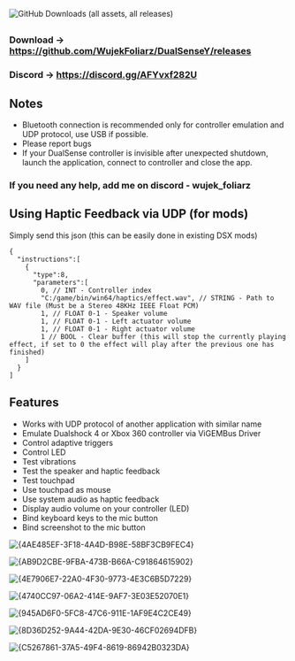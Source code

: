 ![GitHub Downloads (all assets, all releases)](https://img.shields.io/github/downloads/WujekFoliarz/DualSenseY/total)

##
### Download → https://github.com/WujekFoliarz/DualSenseY/releases
### Discord → https://discord.gg/AFYvxf282U

## Notes
- Bluetooth connection is recommended only for controller emulation and UDP protocol, use USB if possible.
- Please report bugs
- If your DualSense controller is invisible after unexpected shutdown, launch the application, connect to controller and close the app.

### If you need any help, add me on discord - wujek_foliarz

## Using Haptic Feedback via UDP (for mods)
Simply send this json (this can be easily done in existing DSX mods)
```
{
  "instructions":[
    {
      "type":8,
      "parameters":[
        0, // INT - Controller index
        "C:/game/bin/win64/haptics/effect.wav", // STRING - Path to WAV file (Must be a Stereo 48KHz IEEE Float PCM)
        1, // FLOAT 0-1 - Speaker volume
        1, // FLOAT 0-1 - Left actuator volume
        1, // FLOAT 0-1 - Right actuator volume
        1 // BOOL - Clear buffer (this will stop the currently playing effect, if set to 0 the effect will play after the previous one has finished)
    ]
  }
]
```

## Features

- Works with UDP protocol of another application with similar name
- Emulate Dualshock 4 or Xbox 360 controller via ViGEMBus Driver
- Control adaptive triggers
- Control LED
- Test vibrations
- Test the speaker and haptic feedback
- Test touchpad
- Use touchpad as mouse
- Use system audio as haptic feedback
- Display audio volume on your controller (LED)
- Bind keyboard keys to the mic button
- Bind screenshot to the mic button

![{4AE485EF-3F18-4A4D-B98E-58BF3CB9FEC4}](https://github.com/user-attachments/assets/5462e403-e94b-4d4f-9375-0b738cf5fac1)

![{AB9D2CBE-9FBA-473B-B66A-C91864615902}](https://github.com/user-attachments/assets/6649733d-2d12-42fa-892b-9b714393b97f)

![{4E7906E7-22A0-4F30-9773-4E3C6B5D7229}](https://github.com/user-attachments/assets/8a94ad0f-3575-466d-b5c5-ea4cda4e4026)

![{4740CC97-06A2-414E-9AF7-3E03E52070E1}](https://github.com/user-attachments/assets/17a2bdd9-5539-4e4d-9f8e-75c292d2738c)

![{945AD6F0-5FC8-47C6-911E-1AF9E4C2CE49}](https://github.com/user-attachments/assets/527c745b-7c64-4423-b0c0-b1a3c14bba4a)

![{8D36D252-9A44-42DA-9E30-46CF02694DFB}](https://github.com/user-attachments/assets/5d72a84d-6585-404f-8cf6-deb3b8b935ec)

![{C5267861-37A5-49F4-8619-86942B0323DA}](https://github.com/user-attachments/assets/8b783328-f6dc-4e23-8b11-9dc404a24764)
